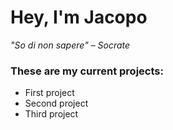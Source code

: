 <h1>Hey, I'm Jacopo</h1>

_"So di non sapere" &ndash; Socrate_

<h3>These are my current projects: </h3>
<ul>
  <li>First project</li>
  <li>Second project</li>
  <li>Third project</li>
</ul>



<!--
**JacopoCongia/JacopoCongia** is a ✨ _special_ ✨ repository because its `README.md` (this file) appears on your GitHub profile.

Here are some ideas to get you started:

- 🔭 I’m currently working on ...
- 🌱 I’m currently learning ...
- 👯 I’m looking to collaborate on ...
- 🤔 I’m looking for help with ...
- 💬 Ask me about ...
- 📫 How to reach me: ...
- 😄 Pronouns: ...
- ⚡ Fun fact: ...
-->
